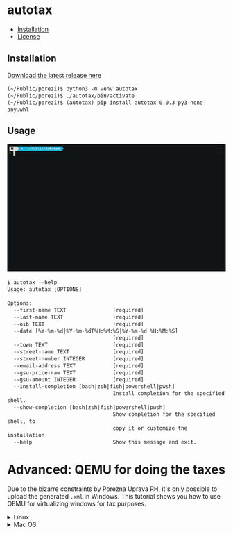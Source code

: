 # autotax

- [Installation](#installation)
- [License](#license)

## Installation

[Download the latest release here](https://github.com/photomath/autotax/releases/download/v0.0.3/autotax-0.0.3-py3-none-any.whl)

```console
(~/Public/porezi)$ python3 -m venv autotax
(~/Public/porezi)$ ./autotax/bin/activate
(~/Public/porezi)$ (autotax) pip install autotax-0.0.3-py3-none-any.whl
```

## Usage

![Animation of the example usage. All important values are fake](ascii.cast-optim.gif)

```console
$ autotax --help
Usage: autotax [OPTIONS]

Options:
  --first-name TEXT               [required]
  --last-name TEXT                [required]
  --oib TEXT                      [required]
  --date [%Y-%m-%d|%Y-%m-%dT%H:%M:%S|%Y-%m-%d %H:%M:%S]
                                  [required]
  --town TEXT                     [required]
  --street-name TEXT              [required]
  --street-number INTEGER         [required]
  --email-address TEXT            [required]
  --gsu-price-raw TEXT            [required]
  --gsu-amount INTEGER            [required]
  --install-completion [bash|zsh|fish|powershell|pwsh]
                                  Install completion for the specified shell.
  --show-completion [bash|zsh|fish|powershell|pwsh]
                                  Show completion for the specified shell, to
                                  copy it or customize the installation.
  --help                          Show this message and exit.
```

# Advanced: QEMU for doing the taxes

Due to the bizarre constraints by Porezna Uprava RH, it's only possible to upload the generated `.xml` in Windows. This tutorial shows you how to use QEMU for virtualizing windows for tax purposes.

<details>
<summary>Linux</summary>

### 0. Prerequisites

```console
$ # Make a directory in the Public directory (important)
$ mkdir ~/Public/porezi && pushd ~/Public/porezi
$
$ # Install the Samba file sharing protocol
$ pacman -Syu samba
```

### 1. Install `quickemu`

[Instructions here](https://github.com/quickemu-project/quickemu#install-quickemu)

```console
$ yay -Sy quickemu
```

### 2. Download Windows ISO

```console
$ quickget windows 11  # or some other supported Windows version
```

**NOTE: This will populate your working directory. Be careful where you run this command. It's best to be inside `~/Public/porezi` directory.**

### 3. Start the virtual machine and install Windows

To run QEMU, run:

```console
$ quickemu --vm windows-11.conf
```

This command outputs some stuff. Take note of this line, we'll be needing it later:

```
...
 - smbd:     On guest: smb://10.0.2.4/qemu
...
```

Just install Windows like you would on a real computer, by picking the keyboard, accepting the EULA etc.

Your default user will be `Quickemu` and default password `quickemu`.

TODO: image

### 4. Create a portal to your host OS

By `Host OS` I mean your Linux OS. We'll be exposing the `~/Public` directory of your host by exporting it as a network location to Windows.

Open up `Windows explorer`, go to `This PC` and `<Right Click> -> Add a network location`.

![Add a network location for the Public folder](windows3.png)

Click `Next`
Click `Next` again.

Write the IP address above, _but with slashes substituted with backslashes_, like this:

![Write the url with backslashes](windows3-2.png)

Press `OK`.

You can now visit your `~/Public/porezi` folder in Windows! If you put your generated XML files here, you can upload them to e-porezna directly.

### 5. Login to e-porezna

Login to `https://e-porezna.porezna-uprava.hr` using your favourite authentication method.

![e-porezna login page](windows4.png)

### 6. Install the necessary software

Visit `Dostavi obrazac` and click `JOPPD -> Dostavi datoteku`.

![This is where you put your XML](windows5.png)

Click the button `Odaberi datoteku`.

The e-porezna setup should then lead you through a procedure of installing the necessary software support. Namely, there are two components, a browser add-on, and a `.msi` you download and install.


### 7. Profit

After the installation, you can continue by uploading the XML and finishing with your tax submission. Whether or not you actually _pay_ is none of my concerns.


</details>

<details>
<summary>Mac OS</summary>
```
TODO but try to follow Linux, it can't be that different.
(famous last words)
```
</details>
